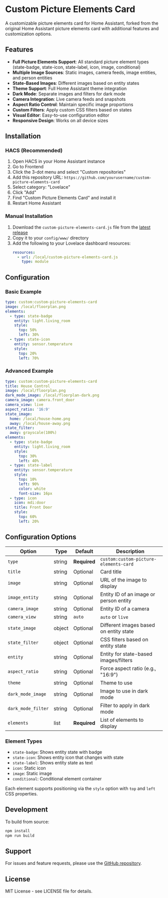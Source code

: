 # Custom Picture Elements Card

A customizable picture elements card for Home Assistant, forked from the original Home Assistant picture elements card with additional features and customization options.

## Features

- **Full Picture Elements Support**: All standard picture element types (state-badge, state-icon, state-label, icon, image, conditional)
- **Multiple Image Sources**: Static images, camera feeds, image entities, and person entities
- **State-Based Images**: Different images based on entity states
- **Theme Support**: Full Home Assistant theme integration
- **Dark Mode**: Separate images and filters for dark mode
- **Camera Integration**: Live camera feeds and snapshots
- **Aspect Ratio Control**: Maintain specific image proportions
- **Custom Filters**: Apply custom CSS filters based on states
- **Visual Editor**: Easy-to-use configuration editor
- **Responsive Design**: Works on all device sizes

## Installation

### HACS (Recommended)

1. Open HACS in your Home Assistant instance
2. Go to Frontend
3. Click the 3-dot menu and select "Custom repositories"
4. Add this repository URL: `https://github.com/yourusername/custom-picture-elements-card`
5. Select category: "Lovelace"
6. Click "Add"
7. Find "Custom Picture Elements Card" and install it
8. Restart Home Assistant

### Manual Installation

1. Download the `custom-picture-elements-card.js` file from the [latest release](https://github.com/yourusername/custom-picture-elements-card/releases)
2. Copy it to your `config/www/` directory
3. Add the following to your Lovelace dashboard resources:
   ```yaml
   resources:
     - url: /local/custom-picture-elements-card.js
       type: module
   ```

## Configuration

### Basic Example

```yaml
type: custom:custom-picture-elements-card
image: /local/floorplan.png
elements:
  - type: state-badge
    entity: light.living_room
    style:
      top: 50%
      left: 30%
  - type: state-icon
    entity: sensor.temperature
    style:
      top: 20%
      left: 70%
```

### Advanced Example

```yaml
type: custom:custom-picture-elements-card
title: House Control
image: /local/floorplan.png
dark_mode_image: /local/floorplan-dark.png
camera_image: camera.front_door
camera_view: live
aspect_ratio: '16:9'
state_image:
  home: /local/house-home.png
  away: /local/house-away.png
state_filter:
  away: grayscale(100%)
elements:
  - type: state-badge
    entity: light.living_room
    style:
      top: 30%
      left: 40%
  - type: state-label
    entity: sensor.temperature
    style:
      top: 10%
      left: 90%
      color: white
      font-size: 16px
  - type: icon
    icon: mdi:door
    title: Front Door
    style:
      top: 60%
      left: 20%
```

## Configuration Options

| Option             | Type   | Default      | Description                            |
| ------------------ | ------ | ------------ | -------------------------------------- |
| `type`             | string | **Required** | `custom:custom-picture-elements-card`  |
| `title`            | string | Optional     | Card title                             |
| `image`            | string | Optional     | URL of the image to display            |
| `image_entity`     | string | Optional     | Entity ID of an image or person entity |
| `camera_image`     | string | Optional     | Entity ID of a camera                  |
| `camera_view`      | string | `auto`       | `auto` or `live`                       |
| `state_image`      | object | Optional     | Different images based on entity state |
| `state_filter`     | object | Optional     | CSS filters based on entity state      |
| `entity`           | string | Optional     | Entity for state-based images/filters  |
| `aspect_ratio`     | string | Optional     | Force aspect ratio (e.g., "16:9")      |
| `theme`            | string | Optional     | Theme to use                           |
| `dark_mode_image`  | string | Optional     | Image to use in dark mode              |
| `dark_mode_filter` | string | Optional     | Filter to apply in dark mode           |
| `elements`         | list   | **Required** | List of elements to display            |

### Element Types

- `state-badge`: Shows entity state with badge
- `state-icon`: Shows entity icon that changes with state
- `state-label`: Shows entity state as text
- `icon`: Static icon
- `image`: Static image
- `conditional`: Conditional element container

Each element supports positioning via the `style` option with `top` and `left` CSS properties.

## Development

To build from source:

```bash
npm install
npm run build
```

## Support

For issues and feature requests, please use the [GitHub repository](https://github.com/yourusername/custom-picture-elements-card/issues).

## License

MIT License - see LICENSE file for details.
